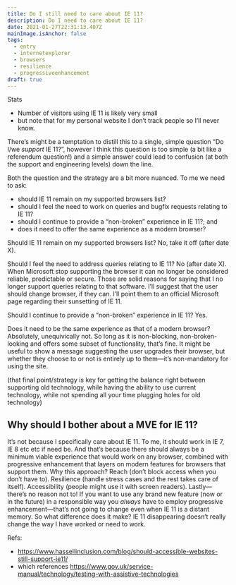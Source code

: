 ```yaml
---
title: Do I still need to care about IE 11?
description: Do I need to care about IE 11?
date: 2021-01-27T22:31:13.407Z
mainImage.isAnchor: false
tags:
  - entry
  - internetexplorer
  - browsers
  - resilience
  - progressiveenhancement
draft: true
---
```

Stats
- Number of visitors using IE 11 is likely very small
- but note that for my personal website I don’t track people so I’ll never know.


There’s might be a temptation to distill this to a single, simple question “Do I/we _support_ IE 11?”, however I think this question is too simple (a bit like a referendum question!) and a simple answer could lead to confusion (at both the support and engineering levels) down the line. 

Both the question and the strategy are a bit more nuanced. To me we need to ask: 

- should IE 11 remain on my supported browsers list?
- should I feel the need to work on queries and bugfix requests relating to IE 11?
- should I continue to provide a “non-broken” experience in IE 11?; and 
- does it need to offer the same experience as a modern browser?

Should IE 11 remain on my supported browsers list? No, take it off (after date X).

Should I feel the need to address queries relating to IE 11? No (after date X). When Microsoft stop supporting the browser it can no longer be considered reliable, predictable or secure. Those are solid reasons for saying that I no longer support queries relating to that software. I’ll suggest that the user should change browser, if they can. I’ll point them to an official Microsoft page regarding their sunsetting of IE 11.

Should I continue to provide a “non-broken” experience in IE 11? Yes. 

Does it need to be the same experience as that of a modern browser? Absolutely, unequivically not. So long as it is non-blocking, non-broken-looking and offers some subset of functionality, that’s fine. It might be useful to show a message suggesting the user upgrades their browser, but whether they choose to or not is entirely up to them—it’s non-mandatory for using the site.

(that final point/strategy is key for getting the balance right between supporting old technology, while having the ability to use current technology, while not spending all your time plugging holes for old technology)

## Why should I bother about a MVE for IE 11?

It’s not because I specifically care about IE 11. To me, it should work in IE 7, IE 8 etc etc if need be. And that’s because there should always be a minimum viable experience that would work on any browser, combined with progressive enhancement that layers on modern features for browsers that support them. Why this approach? Reach (don’t block access when you don’t have to). Resilience (handle stress cases and the rest takes care of itself). Accessibility (people might use it with screen readers). Lastly—there’s no reason not to! If you want to use any brand new feature (now or in the future) in a responsible way you _always_ have to employ progressive enhancement—that’s not going to change even when IE 11 is a distant memory. So what difference does it make? IE 11 disappearing doesn’t really change the way I have worked or need to work.

Refs:
- https://www.hassellinclusion.com/blog/should-accessible-websites-still-support-ie11/
- which references https://www.gov.uk/service-manual/technology/testing-with-assistive-technologies